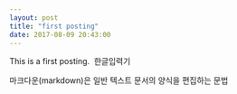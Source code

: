 ```yaml
---
layout: post
title: "first posting"
date: 2017-08-09 20:43:00
---
```

This is a first posting.  한글입력기

마크다운(markdown)은 일반 텍스트 문서의 양식을 편집하는 문법
